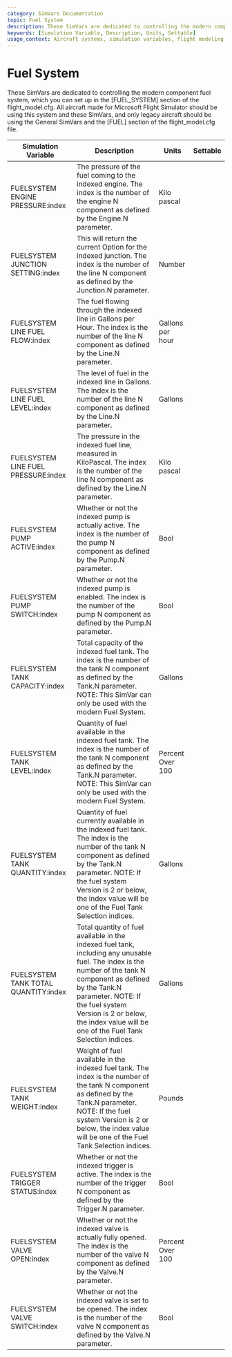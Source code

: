 ```yaml
---
category: SimVars Documentation
topic: Fuel System
description: These SimVars are dedicated to controlling the modern component fuel system, which you can set up in the [FUEL_SYSTEM] section of the flight_model.cfg. All aircraft made for Microsoft Flight Simulator...
keywords: [Simulation Variable, Description, Units, Settable]
usage_context: Aircraft systems, simulation variables, flight modeling
---
```


# Fuel System

These SimVars are dedicated to controlling the modern component fuel system, which you can set up in the [FUEL_SYSTEM] section of the flight_model.cfg. All aircraft made for Microsoft Flight Simulator should be using this system and these SimVars, and only legacy aircraft should be using the General SimVars and the [FUEL] section of the flight_model.cfg file.

| Simulation Variable | Description | Units | Settable |
| --- | --- | --- | --- |
| FUELSYSTEM ENGINE PRESSURE:index | The pressure of the fuel coming to the indexed engine. The index is the number of the engine N component as defined by the Engine.N parameter. | Kilo pascal |  |
| FUELSYSTEM JUNCTION SETTING:index | This will return the current Option for the indexed junction. The index is the number of the line N component as defined by the Junction.N parameter. | Number |  |
| FUELSYSTEM LINE FUEL FLOW:index | The fuel flowing through the indexed line in Gallons per Hour. The index is the number of the line N component as defined by the Line.N parameter. | Gallons per hour |  |
| FUELSYSTEM LINE FUEL LEVEL:index | The level of fuel in the indexed line in Gallons. The index is the number of the line N component as defined by the Line.N parameter. | Gallons |  |
| FUELSYSTEM LINE FUEL PRESSURE:index | The pressure in the indexed fuel line, measured in KiloPascal. The index is the number of the line N component as defined by the Line.N parameter. | Kilo pascal |  |
| FUELSYSTEM PUMP ACTIVE:index | Whether or not the indexed pump is actually active. The index is the number of the pump N component as defined by the Pump.N parameter. | Bool |  |
| FUELSYSTEM PUMP SWITCH:index | Whether or not the indexed pump is enabled. The index is the number of the pump N component as defined by the Pump.N parameter. | Bool |  |
| FUELSYSTEM TANK CAPACITY:index | Total capacity of the indexed fuel tank. The index is the number of the tank N component as defined by the Tank.N parameter. NOTE: This SimVar can only be used with the modern Fuel System. | Gallons |  |
| FUELSYSTEM TANK LEVEL:index | Quantity of fuel available in the indexed fuel tank. The index is the number of the tank N component as defined by the Tank.N parameter. NOTE: This SimVar can only be used with the modern Fuel System. | Percent Over 100 |  |
| FUELSYSTEM TANK QUANTITY:index | Quantity of fuel currently available in the indexed fuel tank. The index is the number of the tank N component as defined by the Tank.N parameter. NOTE: If the fuel system Version is 2 or below, the index value will be one of the Fuel Tank Selection indices. | Gallons |  |
| FUELSYSTEM TANK TOTAL QUANTITY:index | Total quantity of fuel available in the indexed fuel tank, including any unusable fuel. The index is the number of the tank N component as defined by the Tank.N parameter. NOTE: If the fuel system Version is 2 or below, the index value will be one of the Fuel Tank Selection indices. | Gallons |  |
| FUELSYSTEM TANK WEIGHT:index | Weight of fuel available in the indexed fuel tank. The index is the number of the tank N component as defined by the Tank.N parameter. NOTE: If the fuel system Version is 2 or below, the index value will be one of the Fuel Tank Selection indices. | Pounds |  |
| FUELSYSTEM TRIGGER STATUS:index | Whether or not the indexed trigger is active. The index is the number of the trigger N component as defined by the Trigger.N parameter. | Bool |  |
| FUELSYSTEM VALVE OPEN:index | Whether or not the indexed valve is actually fully opened. The index is the number of the valve N component as defined by the Valve.N parameter. | Percent Over 100 |  |
| FUELSYSTEM VALVE SWITCH:index | Whether or not the indexed valve is set to be opened. The index is the number of the valve N component as defined by the Valve.N parameter. | Bool |  |